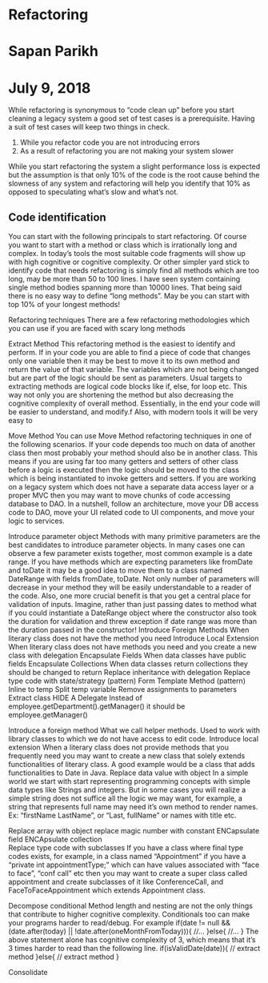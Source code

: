 

# Refactoring
# Sapan Parikh
# July 9, 2018

While refactoring is synonymous to “code clean up” before you start cleaning a legacy system a good set of test cases is a prerequisite. Having a suit of test cases will keep two things in check.
1. While you refactor code you are not introducing errors 
2. As a result of refactoring you are not making your system slower

While you start refactoring the system a slight performance loss is expected but the assumption is that only 10% of the code is the root cause behind the slowness of any system and refactoring will help you identify that 10% as opposed to speculating what’s slow and what’s not.

## Code identification
You can start with the following principals to start refactoring. Of course you want to start with a method or class which is irrationally long and complex. In today’s tools the most suitable code fragments will show up with high cognitive or cognitive complexity. Or other simpler yard stick to identify code that needs refactoring is simply find all methods which are too long, may be more than 50 to 100 lines.  I have seen system containing single method bodies spanning more than 10000 lines. That being said there is no easy way to define “long methods”. May be you can start with top 10% of your longest methods!

Refactoring techniques 
There are a few refactoring methodologies which you can use if you are faced with scary long methods



Extract Method
This refactoring method is the easiest to identify and perform. If in your code you are able to find a piece of code that changes only one variable then it may be best to move it to its own method and return the value of that variable. The variables which are not being changed but are part of the logic should be sent as parameters. Usual targets to extracting methods are logical code blocks like if, else, for loop etc. This way not only you are shortening the method but also decreasing the cognitive complexity of overall method. Essentially, in the end your code will be easier to understand, and modify.f
Also, with modern tools it will be very easy to

Move Method
You can use Move Method refactoring techniques in one of the following scenarios.
If your code depends too much on data of another class then most probably your method should also be in another class. This means if you are using far too many getters and setters of other class before a logic is executed then the logic should be moved to the class which is being instantiated to invoke getters and setters.
If you are working on a legacy system which does not have a separate data access layer or a proper MVC then you may want to move chunks of code accessing database to DAO. In a nutshell, follow an architecture, move your DB access code to DAO, move your UI related code to UI components, and move your logic to services.

Introduce parameter object 
Methods with many primitive parameters are the best candidates to introduce parameter objects. In many cases one can observe a few parameter exists together, most common example is a date range. If you have methods which are expecting parameters like fromDate and toDate it may be a good idea to move them to a class named DateRange with fields fromDate, toDate. Not only number of parameters will decrease in your method they will be easily understandable to a reader of the code. Also, one more crucial benefit is that you get a central place for validation of inputs. Imagine, rather than just passing dates to method what if you could instantiate a DateRange object where the constructor also took the duration for validation and threw exception if date range was more than the duration passed in the constructor!
Introduce Foreign Methods
When literary class does not have the method you need
Introduce Local Extension
When literary class does not have methods you need and you create a new class with delegation
Encapsulate Fields
When data classes have public fields
Encapsulate Collections
When data classes return collections they should be changed to return 
Replace inheritance with delegation
Replace type code with state/strategy (pattern)
Form Template Method (pattern)
Inline to temp
Split temp variable
Remove assignments to parameters
Extract class
HIDE A Delegate 
Instead of employee.getDepartment().getManager() it should be employee.getManager()

Introduce a foreign method
What we call helper methods. Used to work with library classes to which we do not have access to edit code.
Introduce local extension
When a literary class does not provide methods that you frequently need you may want to create a new class that solely extends functionalities of literary class. A good example would be a class that adds functionalities to Date in Java.
Replace data value with object
In a simple world we start with start representing programming concepts with simple data types like Strings and integers.  But in some cases you will realize a simple string does not suffice all the logic we may want, for example, a string that represents full name may need it’s own method to render names. Ex: “firstName LastName”, or “Last, fullName” or names with title etc. 

Replace array with object 
replace magic number with constant 
ENCapsulate field 
ENCApsulate collection  
Replace type code with subclasses
If you have a class where final type codes exists, for example, in a class named “Appointment” if you have a “private int appointmentType;” which can have values associated with “face to face”, “conf call” etc then you may want to create a super class called appointment and create subclasses of it like ConferenceCall, and FaceToFaceAppointment which extends Appointment class. 

Decompose conditional
Method length and nesting are not the only things that contribute to higher cognitive complexity. Conditionals too can make your programs harder to read/debug. For example 
if(date != null && (date.after(today) || !date.after(oneMonthFromToday))){
	//…
}else{
	//…
}
The above statement alone has cognitive complexity of 3, which means that it’s 3 times harder to read than the following line.
if(isValidDate(date)){
//	extract method
}else{
// extract method
}

Consolidate 




